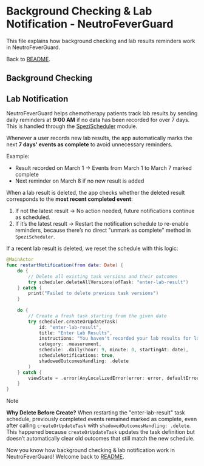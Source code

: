 # Background Checking & Lab Notification - NeutroFeverGuard
This file explains how background checking and lab results reminders work in NeutroFeverGuard.

Back to [README](README.md).

## Background Checking

## Lab Notification

NeutroFeverGuard helps chemotherapy patients track lab results by sending daily reminders at **9:00 AM** if no data has been recorded for over 7 days. This is handled through the [SpeziScheduler](https://github.com/StanfordSpezi/SpeziScheduler) module.  

Whenever a user records new lab results, the app automatically marks the next **7 days' events as complete** to avoid unnecessary reminders.  

Example:  
- Result recorded on March 1 → Events from March 1 to March 7 marked complete  
- Next reminder on March 8 if no new result is added

When a lab result is deleted, the app checks whether the deleted result corresponds to the **most recent completed event**:  

1. If not the latest result → No action needed, future notifications continue as scheduled.  
2. If it’s the latest result → Restart the notification schedule to re-enable reminders, because there’s no direct "unmark as complete" method in `SpeziScheduler`.

If a recent lab result is deleted, we reset the schedule with this logic:

```swift
@MainActor
func restartNotification(from date: Date) {
    do {
        // Delete all existing task versions and their outcomes
        try scheduler.deleteAllVersions(ofTask: "enter-lab-result")
    } catch {
        print("Failed to delete previous task versions")
    }
    
    do {
        // Create a fresh task starting from the given date
        try scheduler.createOrUpdateTask(
            id: "enter-lab-result",
            title: "Enter Lab Results",
            instructions: "You haven't recorded your lab results for last 7 days. Record now!",
            category: .measurement,
            schedule: .daily(hour: 9, minute: 0, startingAt: date),
            scheduleNotifications: true,
            shadowedOutcomesHandling: .delete
        )
    } catch {
        viewState = .error(AnyLocalizedError(error: error, defaultErrorDescription: "Failed to create or update scheduled tasks."))
    }
}
```
> [!NOTE]  
> **Why Delete Before Create?** When restarting the "enter-lab-result" task schedule, previously completed events remained marked as complete, even after calling `createOrUpdateTask` with `shadowedOutcomesHandling: .delete`. This happened because `createOrUpdateTask` updates the task definition but doesn’t automatically clear old outcomes that still match the new schedule.

Now you know how background checking & lab notification work in NeutroFeverGuard! Welcome back to [README](README.md).